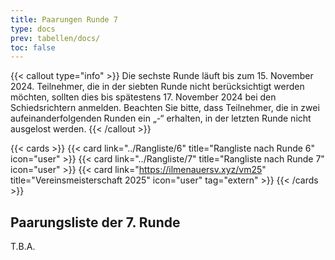 ```yaml
---
title: Paarungen Runde 7
type: docs
prev: tabellen/docs/
toc: false
---
```


{{< callout type="info" >}}
Die sechste Runde läuft bis zum 15. November 2024. Teilnehmer, die in der siebten Runde nicht berücksichtigt werden möchten, sollten dies bis spätestens 17. November 2024 bei den Schiedsrichtern anmelden. Beachten Sie bitte, dass Teilnehmer, die in zwei aufeinanderfolgenden Runden ein „-“ erhalten, in der letzten Runde nicht ausgelost werden.
{{< /callout >}}

{{< cards >}}
  {{< card link="../Rangliste/6" title="Rangliste nach Runde 6" icon="user" >}}
  {{< card link="../Rangliste/7" title="Rangliste nach Runde 7" icon="user" >}}
  {{< card link="https://ilmenauersv.xyz/vm25" title="Vereinsmeisterschaft 2025" icon="user" tag="extern" >}}
{{< /cards >}}

## Paarungsliste der 7. Runde

T.B.A.
